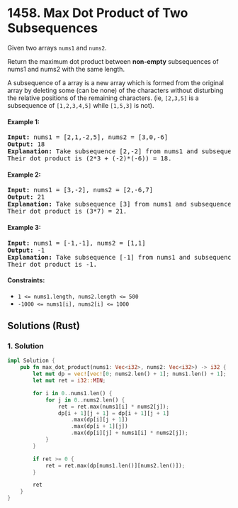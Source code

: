 # 1458. Max Dot Product of Two Subsequences
Given two arrays `nums1` and `nums2`.

Return the maximum dot product between **non-empty** subsequences of nums1 and nums2 with the same length.

A subsequence of a array is a new array which is formed from the original array by deleting some (can be none) of the characters without disturbing the relative positions of the remaining characters. (ie, `[2,3,5]` is a subsequence of `[1,2,3,4,5]` while `[1,5,3]` is not).

#### Example 1:
<pre>
<strong>Input:</strong> nums1 = [2,1,-2,5], nums2 = [3,0,-6]
<strong>Output:</strong> 18
<strong>Explanation:</strong> Take subsequence [2,-2] from nums1 and subsequence [3,-6] from nums2.
Their dot product is (2*3 + (-2)*(-6)) = 18.
</pre>

#### Example 2:
<pre>
<strong>Input:</strong> nums1 = [3,-2], nums2 = [2,-6,7]
<strong>Output:</strong> 21
<strong>Explanation:</strong> Take subsequence [3] from nums1 and subsequence [7] from nums2.
Their dot product is (3*7) = 21.
</pre>

#### Example 3:
<pre>
<strong>Input:</strong> nums1 = [-1,-1], nums2 = [1,1]
<strong>Output:</strong> -1
<strong>Explanation:</strong> Take subsequence [-1] from nums1 and subsequence [1] from nums2.
Their dot product is -1.
</pre>

#### Constraints:
* `1 <= nums1.length, nums2.length <= 500`
* `-1000 <= nums1[i], nums2[i] <= 1000`

## Solutions (Rust)

### 1. Solution
```Rust
impl Solution {
    pub fn max_dot_product(nums1: Vec<i32>, nums2: Vec<i32>) -> i32 {
        let mut dp = vec![vec![0; nums2.len() + 1]; nums1.len() + 1];
        let mut ret = i32::MIN;

        for i in 0..nums1.len() {
            for j in 0..nums2.len() {
                ret = ret.max(nums1[i] * nums2[j]);
                dp[i + 1][j + 1] = dp[i + 1][j + 1]
                    .max(dp[i][j + 1])
                    .max(dp[i + 1][j])
                    .max(dp[i][j] + nums1[i] * nums2[j]);
            }
        }

        if ret >= 0 {
            ret = ret.max(dp[nums1.len()][nums2.len()]);
        }

        ret
    }
}
```
